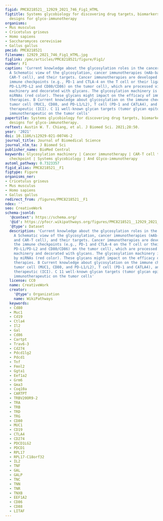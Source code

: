 ```yaml
---
figid: PMC8218521__12929_2021_746_Fig1_HTML
figtitle: Systems glycobiology for discovering drug targets, biomarkers, and rational
  designs for glyco-immunotherapy
organisms:
- Mus musculus
- Cricetulus griseus
- Homo sapiens
- Saccharomyces cerevisiae
- Gallus gallus
pmcid: PMC8218521
filename: 12929_2021_746_Fig1_HTML.jpg
figlink: /pmc/articles/PMC8218521/figure/Fig1/
number: F1
caption: 'Current knowledge about the glycosylation roles in the cancer immunotherapy.
  A Schematic view of the glycosylation, cancer immunotherapies (mAb-based ICIs and
  CAR-T cell), and their targets. Cancer immunotherapies are developed to target the
  immune checkpoints (e.g., PD-1 and CTLA-4 on the T cell or their ligands (e.g.,
  PD-L1/PD-L2 and CD80/CD86) on the tumor cell), which are processed via the glycosylation
  machinery and decorated with glycans. The glycosylation machinery is regulated by
  miRNAs (red color). These glycans might impact on the efficacy of immune checkpoints
  therapies. B Current knowledge about glycosylation on the immune checkpoint pathway:
  tumor cell (MUC1, CD80, and PD-L1/L2), T cell (PD-1 and CATLA4), and immune checkpoint
  therapeutic (ICI). C 11 well-known glycan targets (tumor glycan epitopes) of cancer
  immunotherapeutic on the tumor cells'
papertitle: Systems glycobiology for discovering drug targets, biomarkers, and rational
  designs for glyco-immunotherapy.
reftext: Austin W. T. Chiang, et al. J Biomed Sci. 2021;28:50.
year: '2021'
doi: 10.1186/s12929-021-00746-2
journal_title: Journal of Biomedical Science
journal_nlm_ta: J Biomed Sci
publisher_name: BioMed Central
keywords: Glycosylation machinery | Cancer immunotherapy | CAR-T cell therapy | Immune
  checkpoint | Systems glycobiology | And Glyco-immunotherapy
automl_pathway: 0.7323357
figid_alias: PMC8218521__F1
figtype: Figure
organisms_ner:
- Cricetulus griseus
- Mus musculus
- Homo sapiens
- Gallus gallus
redirect_from: /figures/PMC8218521__F1
ndex: ''
seo: CreativeWork
schema-jsonld:
  '@context': https://schema.org/
  '@id': https://pfocr.wikipathways.org/figures/PMC8218521__12929_2021_746_Fig1_HTML.html
  '@type': Dataset
  description: 'Current knowledge about the glycosylation roles in the cancer immunotherapy.
    A Schematic view of the glycosylation, cancer immunotherapies (mAb-based ICIs
    and CAR-T cell), and their targets. Cancer immunotherapies are developed to target
    the immune checkpoints (e.g., PD-1 and CTLA-4 on the T cell or their ligands (e.g.,
    PD-L1/PD-L2 and CD80/CD86) on the tumor cell), which are processed via the glycosylation
    machinery and decorated with glycans. The glycosylation machinery is regulated
    by miRNAs (red color). These glycans might impact on the efficacy of immune checkpoints
    therapies. B Current knowledge about glycosylation on the immune checkpoint pathway:
    tumor cell (MUC1, CD80, and PD-L1/L2), T cell (PD-1 and CATLA4), and immune checkpoint
    therapeutic (ICI). C 11 well-known glycan targets (tumor glycan epitopes) of cancer
    immunotherapeutic on the tumor cells'
  license: CC0
  name: CreativeWork
  creator:
    '@type': Organization
    name: WikiPathways
  keywords:
  - Cd80
  - Muc1
  - Cd19
  - Ctla4
  - Il2
  - Gal
  - Cd86
  - Cartpt
  - Trav6-3
  - Cd274
  - Pdcd1lg2
  - Pdcd1
  - Tnf
  - Fmnl2
  - Ggta1
  - Eef1a2
  - Grm6
  - Gma3
  - Coq10a
  - CARTPT
  - TRBV20OR9-2
  - TRA
  - TRB
  - TRD
  - TRG
  - CD80
  - MUC1
  - CD19
  - CTLA4
  - CD274
  - PDCD1LG2
  - PDCD1
  - RPL17
  - RPL17-C18orf32
  - IL2
  - TNF
  - GAL
  - GALP
  - TNC
  - TNN
  - TNR
  - TNXB
  - EEF1A2
  - CD86
  - CD88
  - LITAF
---
```

